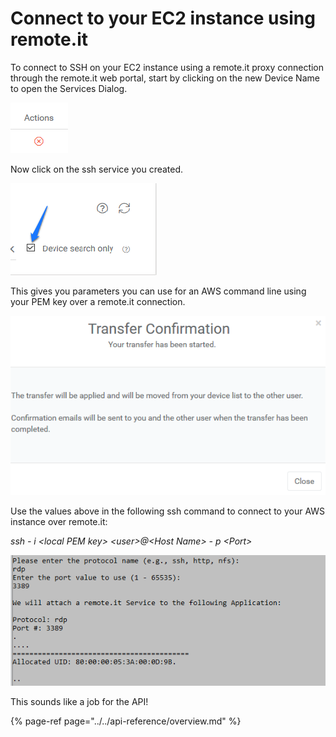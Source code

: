 # Connect to your EC2 instance using remote.it

To connect to SSH on your EC2 instance using a remote.it proxy connection through the remote.it web portal, start by clicking on the new Device Name to open the Services Dialog.

![](../../.gitbook/assets/image%20%2815%29.png)

Now click on the ssh service you created.

![](../../.gitbook/assets/image%20%28265%29.png)

This gives you parameters you can use for an AWS command line using your PEM key over a remote.it connection.

![](../../.gitbook/assets/image%20%28187%29.png)

Use the values above in the following ssh command to connect to your AWS instance over remote.it:

_ssh - i &lt;local PEM key&gt; &lt;user&gt;@&lt;Host Name&gt; - p &lt;Port&gt;_

![](../../.gitbook/assets/image%20%28365%29.png)

This sounds like a job for the API!

{% page-ref page="../../api-reference/overview.md" %}

